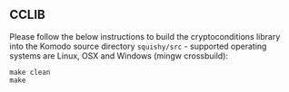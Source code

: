 ## CCLIB
Please follow the below instructions to build the cryptoconditions library into the Komodo source directory `squishy/src` - supported operating systems are Linux, OSX and Windows (mingw crossbuild):

```
make clean
make
```
